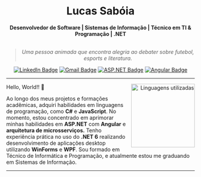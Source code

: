 <h1 align="center"> Lucas Sabóia </h1>
    
<div align="center">
<b>Desenvolvedor de Software | Sistemas de Informação | Técnico em TI & Programação | .NET </b>
<br>
<br>

<blockquote>
    <p><i>
        Uma pessoa animada que encontra alegria ao debater sobre futebol, esports e literatura.
    </i></p>
</blockquote>
</div>

<div align="center">

[![LinkedIn Badge](https://img.shields.io/badge/-LinkedIn-blue?style=for-the-badge&logo=linkedin&color=gray)](https://www.linkedin.com/in/lucassaboiagoes/)
[![Gmail Badge](https://img.shields.io/badge/-Gmail-gray?style=for-the-badge&logo=gmail&logoColor=white)](mailto:lucas.saboia54@gmail.com)
[![ASP.NET Badge](https://img.shields.io/badge/-ASP.NET-6A5ACD?style=for-the-badge&logo=c-sharp&color=gray)](https://github.com/dotnet/aspnetcore)
[![Angular Badge](https://img.shields.io/badge/-Angular-red?style=for-the-badge&logo=angular&color=gray)](SEU_LINK)

</div>

---


<div align="right" style="margin:auto">
    <a href="https://github.com/lucassaboia">
        <img height="170em"
             src="https://github-readme-stats.vercel.app/api/top-langs/?username=lucassaboia&hide=html,jupyter%20notebook&langs_count=6&hide_border=true&layout=compact&show_icons=true&line_height=24&theme=transparent&text_color=D9D9D9&title_color=D9D9D9&custom_title=Linguagens%20Utilizadas"
             alt="Linguagens utilizadas"
             align="right"> 
    </a>
</div>

Hello, World!! 👋

Ao longo dos meus projetos e formações acadêmicas, adquiri habilidades em linguagens de programação, como **C#** e **JavaScript**. No momento, estou concentrado em aprimorar minhas habilidades em **ASP.NET** com **Angular** e **arquitetura de microsserviços.** Tenho experiência prática no uso do **.NET 6** realizando desenvolvimento de aplicações desktop utilizando **WinForms** e **WPF**. 
Sou formado em Técnico de Informática e Programação, e atualmente estou me graduando em Sistemas de Informação.

</div>
</details>

---


